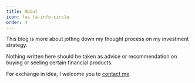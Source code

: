 ```yaml
---
title: About
icon: fas fa-info-circle
order: 4
---
```


This blog is more about jotting down my thought process on my investment strategy. 

Nothing written here should be taken as advice or recommendation on buying or seeling certain financial products. 

For exchange in idea, I welcome you to [contact me](dnehdrbs@gmail.com).

